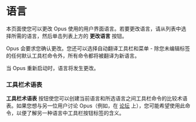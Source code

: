 # 语言

本页面使您可以更改 Opus 使用的用户界面语言。若要更改语言，请从列表中选择所需的语言，然后单击列表上方的 **更改语言** 按钮。

Opus 会要求您确认更改。您还可以选择自动翻译工具栏和菜单 - 除您未编辑标签的任何默认工具栏命令外，所有命令都将被翻译为新语言。

当 Opus 重新启动时，语言将发生更改。

### 工具栏术语表

**工具栏术语表** 按钮使您可以创建当前语言和所选语言之间工具栏命令的比较术语表。如果您想与另一位用户讨论 Opus（例如，在 [论坛](https://resource.dopus.com) 上），您可能希望使用此命令，以便了解另一种语言中工具栏按钮标签的含义。